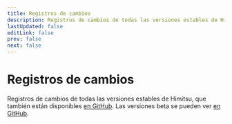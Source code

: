 ```yaml
---
title: Registros de cambios
description: Registros de cambios de todas las versiones estables de Himitsu.
lastUpdated: false
editLink: false
prev: false
next: false
---
```


# Registros de cambios

Registros de cambios de todas las versiones estables de Himitsu, que también están disponibles [en GitHub](https://github.com/RepoDevil/Himitsu/releases). Las versiones beta se pueden ver [en GitHub](https://github.com/RepoDevil/TsubakiBuilder/releases).

<ChangelogsList />
